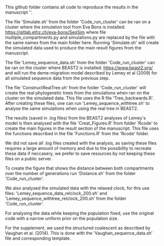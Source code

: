 This github folder contains all code to reproduce the results in the manuscript ''. 

The file 'Simulate.sh' from the folder 'Code_run_cluster' can be ran on a cluster where the simulation tool from Eva Bons is installed: https://gitlab.ethz.ch/eva-bons/SeqSim where file multiple_compartments.py and simulations.py are replaced by the file with the same names from the main folder here. 
Running 'Simulate.sh' will create the simulated data used to produce the main result figures from the manuscript. 

The file 'Lemey_sequence_data.sh' from the folder 'Code_run_cluster' can be ran on the cluster where BEAST2 is installed: https://www.beast2.org/ and will run the deme-migration model described by Lemey et al (2009) for all simulated sequence data from the previous step. 

The file 'ConstructRealTree.sh' from the folder 'Code_run_cluster' will create the real phylogenetic trees from the simulations when ran on the cluster on the simulated data. This file uses the R file 'Tree_backwards.R'.  
After creating these files, one can run 'Lemey_sequence_withtree.sh' to analyse the same simulations when using the real tree in BEAST2.

The results (saved in .log files) from the BEAST2 analyses of Lemey's model is then analysed with the file 'Creat_Figures.R' from folder 'Rcode' to create the main figures in the result section of the manuscript. This file uses the functions described in the file 'Functions.R' from the 'Rcode' folder. 

We did not save all .log files created with the analysis, as saving these files requires a large amount of memory and due to the possibility to recreate these data if neccasery, we prefer to save resources by not keeping these files on a public server. 

To create the figure that shows the distance between both compartments over the number of generations run 'Distance.sh' from the folder 'Code_run_cluster'. 

We also analysed the simulated data with the relaxed clock, for this use files: 'Lemey_sequence_data_relclock_200.sh' and 'Lemey_sequence_withtree_relclock_200.sh' from the folder 'Code_run_cluster'. 

For analysing the data while keeping the population fixed, use the original code with a narrow uniform prior on the population size. 

For the supplement, we used the structured coalescent as described by Vaughan et al. (2014). This is done with the 'Vaughan_sequence_data.sh' file and corresponding template. 

